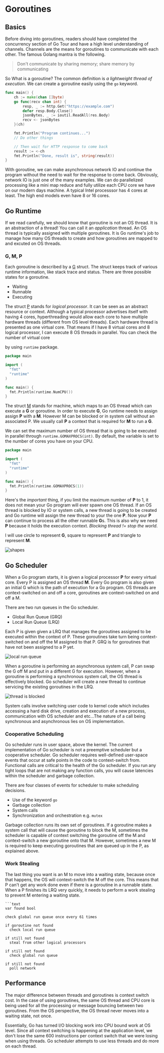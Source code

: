 # Goroutines

## Basics

Before diving into goroutines, readers should have completed the concurrency section of Go Tour and
have a high level understanding of channels. Channels are the means for goroutines to communicate
with each other. The famous Golang mantra is the following.

> Don't communicate by sharing memory; share memory by communicating

So What is a goroutine? The common definition is *a lightweight thread of execution*. We can create
a goroutine easily using the `go` keyword.

```go
func main() {
    ch := make(chan []byte)
    go func(recv chan int) {
        resp, _ := http.Get("https://example.com")
        defer resp.Body.Close()
        jsonBytes, _ := ioutil.ReadAll(res.Body)
        recv <- jsonBytes
    }(ch)

    fmt.Println("Program continues...")
    // Do other things

    // Then wait for HTTP response to come back
    result := <-ch
    fmt.Println("Done, result is", string(result))
}
```

With goroutine, we can make asynchronous network IO and continue the program without the need to wait
for the response to come back. Obviously, network IO is just one of the many examples. We can do
parallelized processing like a mini map reduce and fully utilize each CPU core we have on our modern
days machine. A typical Intel processsor has 4 cores at least. The high end models even have 8 or 16
cores.

## Go Runtime

If we read carefully, we should know that goroutine is not an OS thread. It is an abstraction of a
thread! You can call it an *application* thread. An OS thread is typically assigned with multiple
goroutines. It is Go runtime's job to manage how many OS threads to create and how goroutines are
mapped to and excuted on OS threads.

### G, M, P

Each goroutine is described by a [G][1] struct. The struct keeps track of various runtime information,
like stack trace and status. There are three possible states for a goroutine.

- Waiting
- Runnable
- Executing

The struct [P][3] stands for *logical processor*. It can be seen as an abstract resource or context.
Although a typical processor advertises itself with having 4 cores, hyperthreading would allow each
core to have multiple hardware threads (different from OS level threads). Each hardware thread is
presented as one virtual core. That means if I have 8 virtual cores and 8 logical processor, I can
execute 8 OS threads in parallel. You can check the number of virtual core

by using `runtime` package.

```go
package main

import (
  "fmt"
  "runtime"
)

func main() {
  fmt.Println(runtime.NumCPU())
}
```

The struct [M][2] stands for machine, which maps to an OS thread which can execute a **G** or
goroutine. In order to execute **G**, Go runtime needs to assign assign **P** with a **M**. However
M can be blocked or in system call without an associated P. We usually call **P** a context that is
required for **M** to run a **G**.

We can set the maximum number of OS thread that is going to be executed in parallel through
`runtime.GOMAXPROCS(int)`. By default, the variable is set to the number of cores you have on your
CPU.

```go
package main

import (
  "fmt"
  "runtime"
)

func main() {
  fmt.Println(runtime.GOMAXPROCS(1))
}
```

Here's the *important* thing, if you limit the maximum number of **P** to 1, it does not mean your
Go program will ever spawn one OS thread. If an OS thread is blocked by IO or system calls, a new
thread is going to be created and Go runtime will assign the new thread to your the one **P**. Now
your **P** can continue to process all the other runnable **G**s. This is also why we need **P**
because it holds the execution context. *Blocking thread != stop the world*.

I will use circle to represent **G**, square to represent **P** and triangle to represent **M**.

![shapes](./assets/gpm.png)

## Go Scheduler

When a Go program starts, it is given a logical processor **P** for every virtual core. Every P is
assigned an OS thread **M**. Every Go program is also given an initial G which is the path of
execution for a Go program. OS threads are context-switched on and off a core, goroutines are
context-switched on and off a M.

There are two run queues in the Go scheduler.

- Global Run Queue (GRQ)
- Local Run Queue (LRQ)

Each P is given given a LRQ that manages the goroutines assigned to be executed within the context
of P. These goroutines take turn being context-switched on and off the M assigned to that P. GRQ
is for goroutines that have not been assigned to a P yet.

![local run queue](./assets/local_run_queue.png)

When a goroutine is performing an asynchronous system call, P can swap the G off M and put in a
different G for execution. However, when a goroutine is performing a synchronous system call, the
OS thread is effectively blocked. Go scheduler will create a new thread to continue servicing the
existing goroutines in the LRQ.

![thread is blocked](./assets/thread_is_blocked.png)

System calls involve switching user code to kernel code which includes accessing a hard disk drive,
creation and execution of a new process, communication with OS scheduler and etc...The nature of
a call being synchronous and asynchronous lies on OS implementation.

### Cooperative Scheduling

Go scheduler runs in user space, above the kernel. The current implementation of Go scheduler is not
a preemptive scheduler but a cooperative scheduler. Go scheduler requires well-defined user-space
events that occur at safe points in the code to context-switch from. Functional calls are critical
to the health of the Go scheduler. If you run any tight loops that are not making any function
calls, you will cause latencies within the scheduler and garbage collection.

There are four classes of events for scheduler to make scheduling decisions.

- Use of the keyword `go`
- Garbage collection
- System calls
- Synchronization and orchestration e.g. `mutex`

Garbage collection runs its own set of goroutines. If a goroutine makes a system call that will
cause the goroutine to block the M, sometimes the scheduler is capable of context switching the
goroutine off the M and context-switch a new goroutine onto that M. However, sometimes a new M is
required to keep executing goroutines that are queued up in the P, as explained above.

### Work Stealing

The last thing you want is an M to move into a waiting state, because once that happens, the OS will
context-switch the M off the core. This means that P can't get any work done even if there is a
goroutine in a runnable state. When a P finishes its LRQ very quickly, it needs to perform a work
stealing to prevent M entering a waiting state.

```text
```text
var found bool

check global run queue once every 61 times

if goroutine not found
  check local run queue

if still not found
  steal from other logical processors

if still not found
  check global run queue

if still not found
  poll network
```

## Performance

The major difference between threads and goroutines is context switch cost. In the case of using
goroutines, the same OS thread and CPU core is being used for all the processing or message bouncing
between two goroutines. From the OS perspective, the OS thread never moves into a waiting state, not
once.

Essentially, Go has turned I/O blocking work into CPU bound work at OS level. Since all context
switching is happening at the application level, we don't lose the same 600 instructions per context
switch that we were losing when using threads. Go scheduler attempts to use less threads and do more
on each thread.

[1]: https://github.com/golang/go/blob/master/src/runtime/runtime2.go#L339
[2]: https://github.com/golang/go/blob/master/src/runtime/runtime2.go#L404
[3]: https://github.com/golang/go/blob/master/src/runtime/runtime2.go#L474
